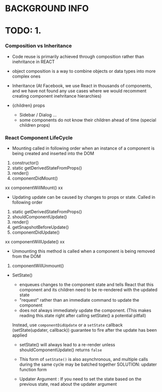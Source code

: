# BACKGROUND INFO

# TODO: 1.
### Composition vs Inheritance
- Code reuse is primarily achieved through composition rather than inehritance in REACT

- object composition is a way to combine objects or data types into more complex ones

- Inheritance 
    (At Facebook, we use React in thousands of components, and we have not found any use cases where we would recomment creating component inehritance hierarchies)

- {children} props
    - Sidebar / Dialog ...
    - some components do not know their children ahead of time (special children props)


### React Component LifeCycle
- Mounting
    called in following order when an instance of a component is being created and inserted into the DOM

1) constructor()
2) static getDerivedStateFromProps()
3) render()
4) componentDidMount()

xx componentWillMount() xx

- Updating
    update can be caused by changes to props or state. Called in following order

1) static getDerivedStateFromProps()
2) shouldComponentUpdate()
3) render()
4) getSnapshotBeforeUpdate()
5) componentDidUpdate()

xx componentWillUpdate() xx

- Unmounting
    this method is called when a component is being removed from the DOM

1) componentWillUnmount()

- SetState()
    - enqueues changes to the component state and tells React that this component and its children need to be re-rendered with the updated state
    - "request" rather than an immediate command to update the component
    - does not always immediately update the component.
        (This makes reading this.state right after calling setState() a potential pitfall)

    Instead, use `componentDidUpdate` or a `setState` callback (setState(updater, callback)) guarantee to fire after the update has been applied

    - setState() will always lead to a re-render unless shouldComponentUpdate() returns `false`

    - This form of `setState()` is also asynchronous, and multiple calls during the same cycle may be batched together
    SOLUTION: updater function form

    - Updater Argument : If you need to set the state based on the previous state, read about the updater argument


